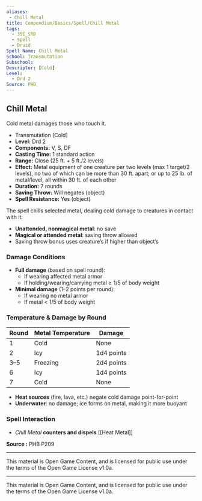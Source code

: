 ```yaml
---
aliases:
 - Chill Metal
title: Compendium/Basics/Spell/Chill Metal
tags: 
  - 35E_SRD
  - Spell
  - Druid
Spell Name: Chill Metal
School: Transmutation
Subschool: 
Descriptor: [Cold]
Level:
  - Drd 2
Source: PHB
---
```


## Chill Metal

Cold metal damages those who touch it.

*   Transmutation [Cold]
*   **Level:** Drd 2
*   **Components:** V, S, DF
*   **Casting Time:** 1 standard action
*   **Range:** Close (25 ft. + 5 ft./2 levels)
*   **Effect:** Metal equipment of one creature per two levels (max 1 target/2 levels), no two of which can be more than 30 ft. apart; or up to 25 lb. of metal/level, all within 30 ft. of each other
*   **Duration:** 7 rounds
*   **Saving Throw:** Will negates (object)
*   **Spell Resistance:** Yes (object)

The spell chills selected metal, dealing cold damage to creatures in contact with it:

- **Unattended, nonmagical metal**: no save  
- **Magical or attended metal**: saving throw allowed  
- Saving throw bonus uses creature’s if higher than object’s

### Damage Conditions

- **Full damage** (based on spell round):
  - If wearing affected metal armor
  - If holding/wearing/carrying metal ≥ 1/5 of body weight
- **Minimal damage** (1–2 points per round):
  - If wearing no metal armor
  - If metal < 1/5 of body weight

### Temperature & Damage by Round

| Round | Metal Temperature | Damage     |
|-------|-------------------|------------|
| 1     | Cold              | None       |
| 2     | Icy               | 1d4 points |
| 3–5   | Freezing          | 2d4 points |
| 6     | Icy               | 1d4 points |
| 7     | Cold              | None       |

- **Heat sources** (fire, lava, etc.) negate cold damage point-for-point
- **Underwater**: no damage; ice forms on metal, making it more buoyant

### Spell Interaction

- *Chill Metal* **counters and dispels** [[Heat Metal]]

**Source :** PHB P209

---

This material is Open Game Content, and is licensed for public use under  
the terms of the Open Game License v1.0a.

---

This material is Open Game Content, and is licensed for public use under the terms of the Open Game License v1.0a.
